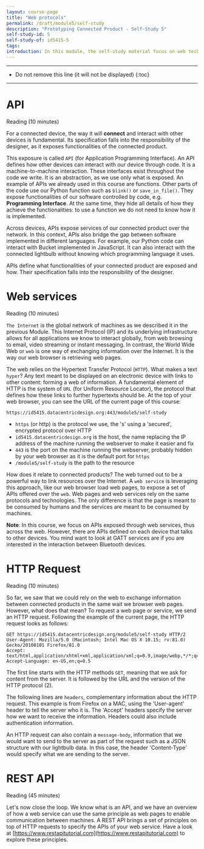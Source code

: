 ```yaml
---
layout: course-page
title: "Web protocols"
permalink: /draft/module5/self-study
description: "Prototyping Connected Product - Self-Study 5"
self-study-id: 5
self-study-of: id5415-5
tags:
introduction: In this module, the self-study material focus on web technology. We will explore web services and how they leverage the world wide web. Diving in the technology, we will introduce HTTP and the REST APIs.
---
```


---

* Do not remove this line (it will not be displayed)
{:toc}

---

# API

<span class="mdi mdi-text-box-outline"></span> Reading (10 minutes)

For a connected device, the way it will __connect__ and interact with other devices is fundamental. Its specification falls into the responsibility of the designer, as it exposes functionalities of the connected product.

This exposure is called `API` (for Application Programming Interface). An API defines how other devices can interact with our device through code. It is a machine-to-machine interaction. These interfaces exist throughout the code we write. It is an abstraction, as we use only what is exposed. An example of APIs we already used in this course are functions. Other parts of the code use our Python function such as `blink()` or `save_in_file()`. They expose functionalities of our software controlled by code, e.g. __Programming Interface__. At the same time, they hide all details of how they achieve the functionalities: to use a function we do not need to know how it is implemented.

Across devices, APIs expose services of our connected product over the network. In this context, APIs also bridge the gap between software implemented in different languages. For example, our Python code can interact with Bucket implemented in JavaScript. It can also interact with the connected lightbulb without knowing which programming language it uses.

APIs define what functionalities of your connected product are exposed and how. Their specification falls into the responsibility of the designer.

# Web services

<span class="mdi mdi-text-box-outline"></span> Reading (10 minutes)

`The Internet` is the global network of machines as we described it in the previous Module. This Internet Protocol (IP) and its underlying infrastructure allows for all applications we know to interact globally, from web browsing to email, video streaming or instant messaging. In contrast, the World Wide Web or `web` is one way of exchanging information over the Internet. It is the way our web browser is retrieving web pages.

The web relies on the Hypertext Transfer Protocol (`HTTP`). What makes a text `hyper`? Any text meant to be displayed on an electronic device with links to other content: forming a web of information. A fundamental element of HTTP is the system of `URL` (for Uniform Resource Locator), the protocol that defines how these links to further hypertexts should be. At the top of your web browser, you can see the URL of the current page of this course:

`https://id5415.datacentricdesign.org:443/module5/self-study`

* `https` (or http) is the protocol we use, the 's' using a 'secured', encrypted protocol over HTTP
* `id5415.datacentricdesign.org` is the host, the name replacing the IP address of the machine running the webserver to make it easier and fix
* `443` is the port on the machine running the webserver, probably hidden by your web browser as it is the default port for `https`
* `/module5/self-study` is the path to the resource

How does it relate to connected products? The web turned out to be a powerful way to link resources over the Internet. A `web service` is leveraging this approach, like our web browser load web pages, to expose a set of APIs offered over the `web`. Web pages and web services rely on the same protocols and technologies. The only difference is that the page is meant to be consumed by humans and the services are meant to be consumed by machines.

**Note**: In this course, we focus on APIs exposed through web services, thus across the web. However, there are APIs defined on each device that talks to other devices. You mind want to look at GATT services are if you are interested in the interaction between Bluetooth devices.

# HTTP Request

<span class="mdi mdi-text-box-outline"></span> Reading (10 minutes)

So far, we saw that we could rely on the web to exchange information between connected products in the same wait we browser web pages. However, what does that mean? To request a web page or service, we send an HTTP request. Following the example of the current page, the HTTP request looks as follows:

```
GET https://id5415.datacentricdesign.org/module5/self-study HTTP/2
User-Agent: Mozilla/5.0 (Macintosh; Intel Mac OS X 10.15; rv:81.0) Gecko/20100101 Firefox/81.0
Accept: text/html,application/xhtml+xml,application/xml;q=0.9,image/webp,*/*;q=0.8
Accept-Language: en-US,en;q=0.5
```

The first line starts with the HTTP methods `GET`, meaning that we ask for content from the server. It is followed by the URL and the version of the HTTP protocol (2).

The following lines are `headers`, complementary information about the HTTP request. This example is from Firefox on a MAC, using the 'User-agent' header to tell the server who it is. The 'Accept' headers specify the server how we want to receive the information. Headers could also include authentication information.

An HTTP request can also contain a `message-body`, information that we would want to send to the server as part of the request such as a JSON structure with our lightbulb data. In this case, the header 'Content-Type' would specify what we are sending to the server.

# REST API

<span class="mdi mdi-text-box-outline"></span> Reading (45 minutes)

Let's now close the loop. We know what is an API, and we have an overview of how a web service can use the same principle as web pages to enable communication between machines. A REST API brings a set of principles on top of HTTP requests to specify the APIs of your web service. Have a look at [https://www.restapitutorial.com](https://www.restapitutorial.com) to explore these principles.
